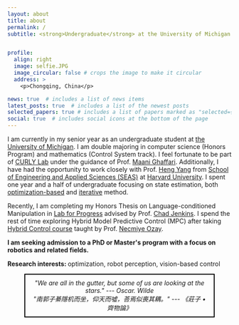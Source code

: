 ```yaml
---
layout: about
title: about
permalink: /
subtitle: <strong>Undergraduate</strong> at the University of Michigan <br>Robotics, Math, Computer Science


profile:
  align: right
  image: selfie.JPG
  image_circular: false # crops the image to make it circular
  address: >
    <p>Chongqing, China</p>

news: true  # includes a list of news items
latest_posts: true  # includes a list of the newest posts
selected_papers: true # includes a list of papers marked as "selected={true}"
social: true  # includes social icons at the bottom of the page
---
```


I am currently in my senior year as an undergraduate student at [the University of Michigan](https://umich.edu/). I am double majoring in computer science (Honors Program) and mathematics (Control System track). I feel fortunate to be part of [CURLY Lab](https://curly.engin.umich.edu/) under the guidance of Prof. [Maani Ghaffari](https://robotics.umich.edu/profile/maani-ghaffari/). Additionally, I have had the opportunity to work closely with Prof. [Heng Yang](https://hankyang.seas.harvard.edu/) from [School of Engineering and Applied Sciences (SEAS)](https://seas.harvard.edu/) at [Harvard University](https://www.harvard.edu/). I spent one year and a half of undergraduate focusing on state estimation, both [optimization-based](https://arxiv.org/abs/2309.05184) and [iterative](https://arxiv.org/abs/2209.15140) method. 

Recently, I am completing my Honors Thesis on Language-conditioned Manipulation in [Lab for Progress](https://progress.eecs.umich.edu/) advised by Prof. [Chad Jenkins](https://ocj.name/). I spend the rest of time exploring Hybrid Model Predictive Control (MPC) after taking [Hybrid Control course](https://ece.engin.umich.edu/academics/course-information/course-descriptions/eecs-563/) taught by Prof. [Necmiye Ozay](https://web.eecs.umich.edu/~necmiye/).

<strong>I am seeking admission to a PhD or Master's program with a focus on robotics and related fields.</strong>

<strong>Research interests: </strong> optimization, robot perception, vision-based control


<!-- <br><em>"We are all in the gutter, but some of us are looking at the stars." --- Oscar. Wilde </em><br><em>"南郭子綦隱机而坐，仰天而噓，荅焉似喪其耦。" --- 《莊子 • 齊物論》 </em> -->




<html>
<head>
    <style>
        .centered-box {
            text-align: center;
            border: 2px solid #000; /* Set border properties as needed */
            padding: 10px; /* Adjust padding as needed */
            margin: 0 auto; /* Center horizontally */
            width: 80%; /* Set the width of the box as needed */
        }
    </style>
</head>
<body>
    <div class="centered-box">
        <em>"We are all in the gutter, but some of us are looking at the stars." --- Oscar. Wilde</em><br>
        <em>"南郭子綦隱机而坐，仰天而噓，荅焉似喪其耦。" --- 《莊子 • 齊物論》</em>
    </div>
</body>
</html>